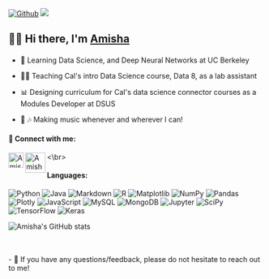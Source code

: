 
[![Github](https://img.shields.io/github/followers/amishaguptaberk?label=Follow&style=social)](https://github.com/amishaguptaberk)
![](https://visitor-badge.laobi.icu/badge?page_id=amishaguptaberk.amishaguptaberk)
<h2 align="left">

👋🏽 Hi there, I'm <a href="http://www.amishagupta.com/" target="_blank" rel="noreferrer">Amisha</a> 
</h2>

* 🏫   Learning Data Science, and Deep Neural Networks at UC Berkeley

* 👨‍🏫   Teaching Cal's intro Data Science course, Data 8, as a lab assistant 

* 📊  Designing curriculum for Cal's data science connector courses as a Modules Developer at DSUS

* 🎤 🎶  Making music whenever and wherever I can!

#### 🤝 Connect with me:
<a href="https://www.linkedin.com/in/amishagupta9255/"><img align="left" src="https://user-images.githubusercontent.com/112449798/222351095-56353d09-2b54-489c-af6f-c68ea4c9cd70.png" alt="Amisha Gupta | LinkedIn" width="30px"/></a>

<a href="https://mail.google.com/mail/u/0/#inbox?compose=CllgCJZXhxsjwDbfHbRcPQgmbfgQFCGTxvDFFjGhdPBkBjmGxhRTtFjpGSXHNFrJBNFBJdMcHSV"><img align="left" src= "https://user-images.githubusercontent.com/112449798/222352958-709b49e6-2171-41c3-bba1-f622075051d1.png" alt="Amisha Gupta | Gmail" width="40px"/></a>
<\br>

#### Languages: 
![Python](https://img.shields.io/badge/python-3670A0?style=for-the-badge&logo=python&logoColor=ffdd54)
![Java](https://img.shields.io/badge/java-%23ED8B00.svg?style=for-the-badge&logo=java&logoColor=white)
![Markdown](https://img.shields.io/badge/markdown-%23000000.svg?style=for-the-badge&logo=markdown&logoColor=white)
![R](https://img.shields.io/badge/r-%23276DC3.svg?style=for-the-badge&logo=r&logoColor=white)
![Matplotlib](https://img.shields.io/badge/Matplotlib-%23ffffff.svg?style=for-the-badge&logo=Matplotlib&logoColor=black)
![NumPy](https://img.shields.io/badge/Numpy-777BB4?style=for-the-badge&logo=numpy&logoColor=white)
![Pandas](https://img.shields.io/badge/pandas-%23150458.svg?style=for-the-badge&logo=pandas&logoColor=white)
![Plotly](https://img.shields.io/badge/Plotly-%233F4F75.svg?style=for-the-badge&logo=plotly&logoColor=white)
![JavaScript](https://img.shields.io/badge/javascript-%23323330.svg?style=for-the-badge&logo=javascript&logoColor=%23F7DF1E)
![MySQL](https://img.shields.io/badge/MySQL-005C84?style=for-the-badge&logo=mysql&logoColor=white)
![MongoDB](https://img.shields.io/badge/MongoDB-4EA94B?style=for-the-badge&logo=mongodb&logoColor=white)
![Jupyter](https://img.shields.io/badge/Jupyter-F37626.svg?&style=for-the-badge&logo=Jupyter&logoColor=white)
![SciPy](https://img.shields.io/badge/SciPy-654FF0?style=for-the-badge&logo=SciPy&logoColor=white)
![TensorFlow](https://img.shields.io/badge/TensorFlow-FF6F00?style=for-the-badge&logo=tensorflow&logoColor=white)
![Keras](https://img.shields.io/badge/Keras-FF0000?style=for-the-badge&logo=keras&logoColor=white)



![Amisha's GitHub stats](https://github-readme-stats.vercel.app/api?username=amishaguptaberk&theme=monokai&show_icons=true)


</br>
</br> 
- 💬 If you have any questions/feedback, please do not hesitate to reach out to me!

